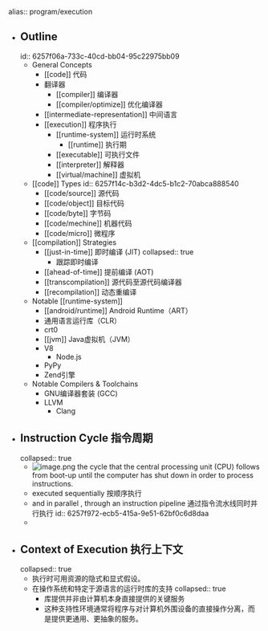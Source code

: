 alias:: program/execution
- ## Outline
  id:: 6257f06a-733c-40cd-bb04-95c22975bb09
  - General Concepts
    - [[code]] 代码
    - 翻译器
      - [[compiler]] 编译器
      - [[compiler/optimize]] 优化编译器
    - [[intermediate-representation]] 中间语言
    - [[execution]] 程序执行
      - [[runtime-system]] 运行时系统
        - [[runtime]] 执行期
      - [[executable]] 可执行文件
      - [[interpreter]] 解释器
      - [[virtual/machine]] 虚拟机
  - [[code]] Types
    id:: 6257f14c-b3d2-4dc5-b1c2-70abca888540
    - [[code/source]] 源代码
    - [[code/object]] 目标代码
    - [[code/byte]] 字节码
    - [[code/mechine]] 机器代码
    - [[code/micro]] 微程序
  - [[compilation]] Strategies
    - [[just-in-time]] 即时编译 (JIT)
      collapsed:: true
      - 跟踪即时编译
    - [[ahead-of-time]] 提前编译 (AOT)
    - [[transcompilation]] 源代码至源代码编译器
    - [[recompilation]] 动态重编译
  - Notable [[runtime-system]]
    - [[android/runtime]] Android Runtime（ART）
    - 通用语言运行库（CLR）
    - crt0
    - [[jvm]] Java虚拟机（JVM）
    - V8
      - Node.js
    - PyPy
    - Zend引擎
  - Notable Compilers & Toolchains
    - GNU编译器套装 (GCC)
    - LLVM
      - Clang
- ## Instruction Cycle 指令周期
  collapsed:: true
  - ![image.png](../assets/image_1649932522646_0.png)
    the cycle that the central processing unit (CPU) follows from boot-up until the computer has shut down in order to process instructions.
  - executed sequentially 按顺序执行
  - and in parallel , through an instruction pipeline 通过指令流水线同时并行执行
    id:: 6257f972-ecb5-415a-9e51-62bf0c6d8daa
  -
- ## Context of Execution 执行上下文
  collapsed:: true
  - 执行时可用资源的隐式和显式假设。
  - 在操作系统和特定于源语言的运行时库的支持
    collapsed:: true
    - 库提供并非由计算机本身直接提供的关键服务
    - 这种支持性环境通常将程序与对计算机外围设备的直接操作分离，而是提供更通用、更抽象的服务。